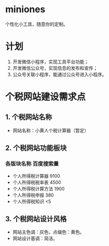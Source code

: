 # miniones
个性化小工具，随意你的定制。

# 计划
1. 开发微信小程序，实现工具平台功能；
2. 开发微信公众号，实现信息的发布和宣传；
3. 公众号关联小程序，能通过公众号进入小程序。

# 个税网站建设需求点
## 1. 个税网站名称
- 网站名称：小黄人个税计算器（暂定）

## 2. 个税网站功能板块
### 各版块名称        百度搜索量
- 个人所得税计算器  9100
- 个人所得税税率表  4500
- 个人所得税计算方法 1900
- 个人所得税申报     380
- 个人所得税知识     <5

## 3. 个税网站设计风格
- 网站主色调：灰色，点缀色：黄色。
- 网站设计基调：简洁。
